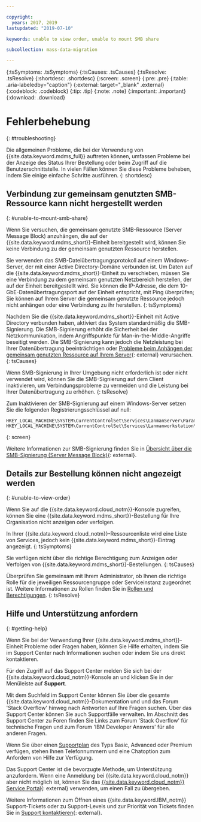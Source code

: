 ```yaml
---

copyright:
  years: 2017, 2019
lastupdated: "2019-07-10"

keywords: unable to view order, unable to mount SMB share

subcollection: mass-data-migration

---
```


{:tsSymptoms: .tsSymptoms} 
{:tsCauses: .tsCauses} 
{:tsResolve: .tsResolve}
{:shortdesc: .shortdesc}
{:screen: .screen}
{:pre: .pre}
{:table: .aria-labeledby="caption"}
{:external: target="_blank" .external}
{:codeblock: .codeblock}
{:tip: .tip}
{:note: .note}
{:important: .important}
{:download: .download}

# Fehlerbehebung
{: #troubleshooting}

Die allgemeinen Probleme, die bei der Verwendung von {{site.data.keyword.mdms_full}} auftreten können, umfassen Probleme bei der Anzeige des Status Ihrer Bestellung oder beim Zugriff auf die Benutzerschnittstelle. In vielen Fällen können Sie diese Probleme beheben, indem Sie einige einfache Schritte ausführen.
{: shortdesc}

## Verbindung zur gemeinsam genutzten SMB-Ressource kann nicht hergestellt werden
{: #unable-to-mount-smb-share}

Wenn Sie versuchen, die gemeinsam genutzte SMB-Ressource (Server Message Block) anzuhängen, die auf der {{site.data.keyword.mdms_short}}-Einheit bereitgestellt wird, können Sie keine Verbindung zu der gemeinsam genutzten Ressource herstellen.  

Sie verwenden das SMB-Dateiübertragungsprotokoll auf einem Windows-Server, der mit einer Active Directory-Domäne verbunden ist. Um Daten auf die {{site.data.keyword.mdms_short}}-Einheit zu verschieben, müssen Sie eine Verbindung zu dem gemeinsam genutzten Netzbereich herstellen, der auf der Einheit bereitgestellt wird. Sie können die IP-Adresse, die dem 10-GbE-Datenübertragungsport auf der Einheit entspricht, mit Ping überprüfen; Sie können auf Ihrem Server die gemeinsam genutzte Ressource jedoch nicht anhängen oder eine Verbindung zu ihr herstellen.
{: tsSymptoms}

Nachdem Sie die {{site.data.keyword.mdms_short}}-Einheit mit Active Directory verbunden haben, aktiviert das System standardmäßig die SMB-Signierung. Die SMB-Signierung erhöht die Sicherheit bei der Netzkommunikation, indem Angriffspunkte für Man-in-the-Middle-Angriffe beseitigt werden. Die SMB-Signierung kann jedoch die Netzleistung bei Ihrer Datenübertragung beeinträchtigen oder [Probleme beim Anhängen der gemeinsam genutzten Ressource auf Ihrem Server](https://support.osnexus.com/hc/en-us/articles/360028195772-Connection-issues-to-SMB-share-after-joining-an-AD-domain){: external} verursachen.
{: tsCauses} 

Wenn SMB-Signierung in Ihrer Umgebung nicht erforderlich ist oder nicht verwendet wird, können Sie die SMB-Signierung auf dem Client inaktivieren, um Verbindungsprobleme zu vermeiden und die Leistung bei Ihrer Datenübertragung zu erhöhen.
{: tsResolve}

Zum Inaktivieren der SMB-Signierung auf einem Windows-Server setzen Sie die folgenden Registrierungsschlüssel auf null: 

```
HKEY_LOCAL_MACHINE\SYSTEM\CurrentControlSet\Services\LanmanServer\Parameters\"requiresecuritysignature"=dword:00000000
HKEY_LOCAL_MACHINE\SYSTEM\CurrentControlSet\Services\Lanmanworkstation\Parameters\"requiresecuritysignature"=dword:00000000 
```
{: screen}

Weitere Informationen zur SMB-Signierung finden Sie in [Übersicht über die SMB-Signierung (Server Message Block)](https://support.microsoft.com/en-us/help/887429/overview-of-server-message-block-signing){: external}. 

## Details zur Bestellung können nicht angezeigt werden
{: #unable-to-view-order}

Wenn Sie auf die {{site.data.keyword.cloud_notm}}-Konsole zugreifen, können Sie eine {{site.data.keyword.mdms_short}}-Bestellung für Ihre Organisation nicht anzeigen oder verfolgen. 

In Ihrer {{site.data.keyword.cloud_notm}}-Ressourcenliste wird eine Liste von Services, jedoch kein {{site.data.keyword.mdms_short}}-Eintrag angezeigt.
{: tsSymptoms}

Sie verfügen nicht über die richtige Berechtigung zum Anzeigen oder Verfolgen von {{site.data.keyword.mdms_short}}-Bestellungen.
{: tsCauses} 

Überprüfen Sie gemeinsam mit Ihrem Administrator, ob Ihnen die richtige Rolle für die jeweiligen Ressourcengruppe oder Serviceinstanz zugeordnet ist. Weitere Informationen zu Rollen finden Sie in [Rollen und Berechtigungen](/docs/infrastructure/mass-data-migration?topic=mass-data-migration-manage-access#roles).
{: tsResolve}

## Hilfe und Unterstützung anfordern
{: #getting-help}

Wenn Sie bei der Verwendung Ihrer {{site.data.keyword.mdms_short}}-Einheit Probleme oder Fragen haben, können Sie Hilfe erhalten, indem Sie im Support Center nach Informationen suchen oder indem Sie uns direkt kontaktieren. 

Für den Zugriff auf das Support Center melden Sie sich bei der {{site.data.keyword.cloud_notm}}-Konsole an und klicken Sie in der Menüleiste auf **Support**. 

Mit dem Suchfeld im Support Center können Sie über die gesamte {{site.data.keyword.cloud_notm}}-Dokumentation und und das Forum 'Stack Overflow' hinweg nach Antworten auf Ihre Fragen suchen. Über das Support Center können Sie auch Supportfälle verwalten. Im Abschnitt des Support Center zu Foren finden Sie Links zum Forum 'Stack Overflow' für technische Fragen und zum Forum 'IBM Developer Answers' für alle anderen Fragen. 

Wenn Sie über einen [Supportplan](/docs/get-support?topic=get-support-support-plans#support-plans) des Typs Basic, Advanced oder Premium verfügen, stehen Ihnen Telefonnummern und eine Chatoption zum Anfordern von Hilfe zur Verfügung. 

Das Support Center ist die bevorzugte Methode, um Unterstützung anzufordern. Wenn eine Anmeldung bei {{site.data.keyword.cloud_notm}} aber nicht möglich ist, können Sie das [{{site.data.keyword.cloud_notm}} Service Portal](http://www.ibm.biz/bluemixsupport){: external} verwenden, um einen Fall zu übergeben. 

Weitere Informationen zum Öffnen eines {{site.data.keyword.IBM_notm}} Support-Tickets oder zu Support-Levels und zur Priorität von Tickets finden Sie in [Support kontaktieren](/docs/get-support?topic=get-support-getting-customer-support){: external}. 
